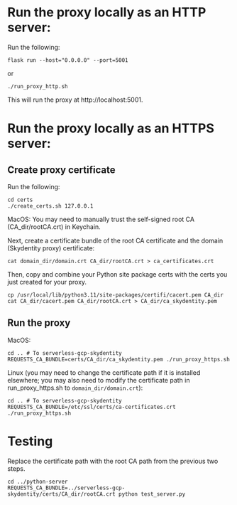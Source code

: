 # Run the proxy locally as an HTTP server:
Run the following:
```
flask run --host="0.0.0.0" --port=5001
```
or
```
./run_proxy_http.sh
```
This will run the proxy at http://localhost:5001.

# Run the proxy locally as an HTTPS server:
## Create proxy certificate
Run the following:
```
cd certs
./create_certs.sh 127.0.0.1
```
MacOS:
You may need to manually trust the self-signed root CA (CA\_dir/rootCA.crt) in Keychain.

Next, create a certificate bundle of the root CA certificate and the domain (Skydentity proxy) certificate:
```
cat domain_dir/domain.crt CA_dir/rootCA.crt > ca_certificates.crt
```

Then, copy and combine your Python site package certs with the certs you just created for your proxy.
```
cp /usr/local/lib/python3.11/site-packages/certifi/cacert.pem CA_dir
cat CA_dir/cacert.pem CA_dir/rootCA.crt > CA_dir/ca_skydentity.pem
```

## Run the proxy
MacOS:
```
cd .. # To serverless-gcp-skydentity
REQUESTS_CA_BUNDLE=certs/CA_dir/ca_skydentity.pem ./run_proxy_https.sh
``` 

Linux (you may need to change the certificate path if it is installed elsewhere; you may also need to modify the certificate path in run_proxy_https.sh to `domain_dir/domain.crt`):
```
cd .. # To serverless-gcp-skydentity
REQUESTS_CA_BUNDLE=/etc/ssl/certs/ca-certificates.crt ./run_proxy_https.sh
```

# Testing
Replace the certificate path with the root CA path from the previous two steps.
```
cd ../python-server
REQUESTS_CA_BUNDLE=../serverless-gcp-skydentity/certs/CA_dir/rootCA.crt python test_server.py
```

